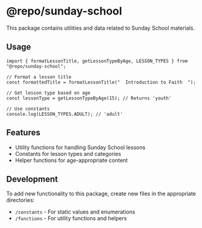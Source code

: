 # @repo/sunday-school

This package contains utilities and data related to Sunday School materials.

## Usage

```tsx
import { formatLessonTitle, getLessonTypeByAge, LESSON_TYPES } from "@repo/sunday-school";

// Format a lesson title
const formattedTitle = formatLessonTitle("  Introduction to Faith  ");

// Get lesson type based on age
const lessonType = getLessonTypeByAge(15); // Returns 'youth'

// Use constants
console.log(LESSON_TYPES.ADULT); // 'adult'
```

## Features

- Utility functions for handling Sunday School lessons
- Constants for lesson types and categories
- Helper functions for age-appropriate content

## Development

To add new functionality to this package, create new files in the appropriate directories:
- `/constants` - For static values and enumerations
- `/functions` - For utility functions and helpers 